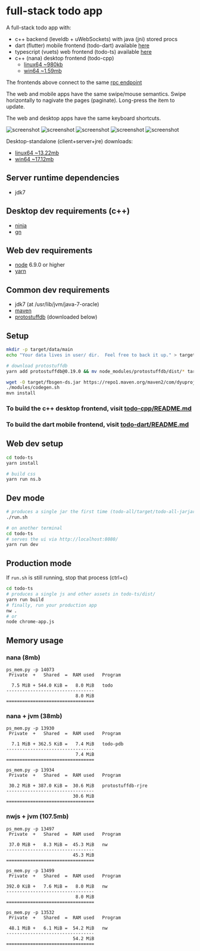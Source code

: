 # full-stack todo app

A full-stack todo app with:
- c++ backend (leveldb + uWebSockets) with java (jni) stored procs
- dart (flutter) mobile frontend (todo-dart) available [here](https://play.google.com/store/apps/details?id=com.dyuproject.todo)
- typescript (vuets) web frontend (todo-ts) available [here](https://apps.dyuproject.com/todo/)
- c++ (nana) desktop frontend (todo-cpp)
  - [linux64 ~980kb](https://unpkg.com/pdb-todo@0.5.1/bin/todo-desktop-client-linux-x64.tar.gz)
  - [win64 ~1.59mb](https://unpkg.com/pdb-todo@0.5.1/bin/todo-desktop-client-win-x64.zip)

The frontends above connect to the same [rpc endpoint](https://todo.dyuproject.com)

The web and mobile apps have the same swipe/mouse semantics.
Swipe horizontally to nagivate the pages (paginate).
Long-press the item to update.

The web and desktop apps have the same keyboard shortcuts.

![screenshot](https://github.com/protostuffdb-examples/todo/raw/master/screencast.gif)
![screenshot](https://github.com/protostuffdb-examples/todo/raw/master/screenie-win10.png)
![screenshot](https://github.com/protostuffdb-examples/todo/raw/master/screenie-lubuntu.png)
![screenshot](https://github.com/protostuffdb-examples/todo/raw/master/screenie-ubuntu.png)
![screenshot](https://github.com/protostuffdb-examples/todo/raw/master/screenie-win8.png)

Desktop-standalone (client+server+jre) downloads:
 - [linux64 ~13.22mb](https://unpkg.com/pdb-todo@0.5.0/bin/todo-desktop-standalone-linux-x64.tar.gz)
 - [win64 ~17.12mb](https://unpkg.com/pdb-todo@0.5.0/bin/todo-desktop-standalone-win-x64.zip)

## Server runtime dependencies
- jdk7

## Desktop dev requirements (c++)
- [ninja](https://ninja-build.org/)
- [gn](https://refi64.com/gn-builds/)

## Web dev requirements
- [node](https://nodejs.org/en/download/) 6.9.0 or higher
- [yarn](https://yarnpkg.com/en/)

## Common dev requirements
- jdk7 (at /usr/lib/jvm/java-7-oracle)
- [maven](https://maven.apache.org/download.cgi)
- [protostuffdb](https://gitlab.com/dyu/protostuffdb) (downloaded below)

## Setup
```sh
mkdir -p target/data/main
echo "Your data lives in user/ dir.  Feel free to back it up." > target/data/main/README.txt

# download protostuffdb
yarn add protostuffdb@0.19.0 && mv node_modules/protostuffdb/dist/* target/ && rm -f package.json yarn.lock && rm -r node_modules

wget -O target/fbsgen-ds.jar https://repo1.maven.org/maven2/com/dyuproject/fbsgen/ds/fbsgen-ds-fatjar/1.0.17/fbsgen-ds-fatjar-1.0.17.jar
./modules/codegen.sh
mvn install
```

### To build the c++ desktop frontend, visit [todo-cpp/README.md](todo-cpp/README.md)

### To build the dart mobile frontend, visit [todo-dart/README.md](todo-dart/README.md)

## Web dev setup
```sh
cd todo-ts
yarn install

# build css
yarn run ns.b
```

## Dev mode
```sh
# produces a single jar the first time (todo-all/target/todo-all-jarjar.jar)
./run.sh

# on another terminal
cd todo-ts
# serves the ui via http://localhost:8080/
yarn run dev
```

## Production mode
If ```run.sh``` is still running, stop that process (ctrl+c)
```sh
cd todo-ts
# produces a single js and other assets in todo-ts/dist/
yarn run build
# finally, run your production app
nw .
# or
node chrome-app.js
```

## Memory usage

### nana (8mb)
```
ps_mem.py -p 14073
 Private  +   Shared  =  RAM used	Program

  7.5 MiB + 544.0 KiB =   8.0 MiB	todo
---------------------------------
                          8.0 MiB
=================================
```

### nana + jvm (38mb)
```
ps_mem.py -p 13930
 Private  +   Shared  =  RAM used	Program

  7.1 MiB + 362.5 KiB =   7.4 MiB	todo-pdb
---------------------------------
                          7.4 MiB
=================================

ps_mem.py -p 13934
 Private  +   Shared  =  RAM used	Program

 30.2 MiB + 387.0 KiB =  30.6 MiB	protostuffdb-rjre
---------------------------------
                         30.6 MiB
=================================
```

### nwjs + jvm (107.5mb)
```
ps_mem.py -p 13497
 Private  +   Shared  =  RAM used	Program

 37.0 MiB +   8.3 MiB =  45.3 MiB	nw
---------------------------------
                         45.3 MiB
=================================

ps_mem.py -p 13499
 Private  +   Shared  =  RAM used	Program

392.0 KiB +   7.6 MiB =   8.0 MiB	nw
---------------------------------
                          8.0 MiB
=================================

ps_mem.py -p 13532
 Private  +   Shared  =  RAM used	Program

 48.1 MiB +   6.1 MiB =  54.2 MiB	nw
---------------------------------
                         54.2 MiB
=================================
```


